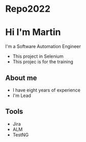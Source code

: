 # Repo2022


# Hi I'm Martin
I'm a Software Automation Engineer

- This project in Selenium
- This projec is for the training

## About me
- I have eight years of experience
- I'm Lead

## Tools
- Jira
- ALM
- TestNG
